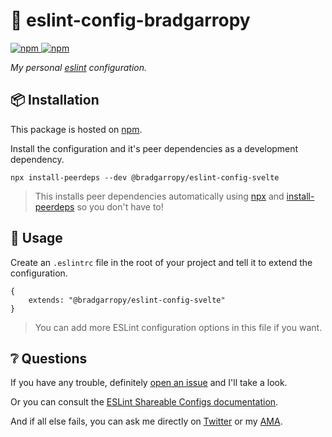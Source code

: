 # 💎 eslint-config-bradgarropy

<a href="https://www.npmjs.com/package/@bradgarropy/eslint-config-svelte">
    <img alt="npm" src="https://img.shields.io/npm/v/@bradgarropy/eslint-config-svelte.svg?color=FB3B49&style=flat-square">
</a>

<a href="https://www.npmjs.com/package/@bradgarropy/eslint-config-svelte">
    <img alt="npm" src="https://img.shields.io/npm/dt/@bradgarropy/eslint-config-svelte?style=flat-square">
</a>

_My personal [eslint][1] configuration._

## 📦 Installation

This package is hosted on [npm][2].

Install the configuration and it's peer dependencies as a development dependency.

```
npx install-peerdeps --dev @bradgarropy/eslint-config-svelte
```

> This installs peer dependencies automatically using [npx][3] and [install-peerdeps][4] so you don't have to!

## 🥑 Usage

Create an `.eslintrc` file in the root of your project and tell it to extend the configuration.

```
{
    extends: "@bradgarropy/eslint-config-svelte"
}
```

> You can add more ESLint configuration options in this file if you want.

## ❔ Questions

If you have any trouble, definitely [open an issue][5] and I'll take a look.

Or you can consult the [ESLint Shareable Configs documentation][6].

And if all else fails, you can ask me directly on [Twitter][7] or my [AMA][8].

[1]: https://eslint.org
[2]: https://www.npmjs.com/package/@bradgarropy/eslint-config-svelte
[3]: https://www.npmjs.com/package/npx
[4]: https://www.npmjs.com/package/install-peerdeps
[5]: https://github.com/bradgarropy/eslint-config-svelte/issues
[6]: https://eslint.org/docs/developer-guide/shareable-configs
[7]: https://twitter.com/bradgarropy
[8]: https://github.com/bradgarropy/ama
